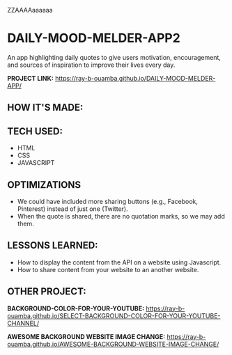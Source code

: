 ZZAAAAaaaaaa
# DAILY-MOOD-MELDER-APP2
An app highlighting daily quotes to give users motivation, encouragement, and sources of inspiration to improve their lives every day.

**PROJECT LINK:** https://ray-b-ouamba.github.io/DAILY-MOOD-MELDER-APP/

## HOW IT'S MADE:
## TECH USED:
* HTML
* CSS
* JAVASCRIPT

## OPTIMIZATIONS
* We could have included more sharing buttons (e.g., Facebook, Pinterest) instead of just one (Twitter).
* When the quote is shared, there are no quotation marks, so we may add them.

## LESSONS LEARNED:
* How to display the content from the API on a website using Javascript.
* How to share content from your website to an another website.

## OTHER PROJECT:
**BACKGROUND-COLOR-FOR-YOUR-YOUTUBE:**
https://ray-b-ouamba.github.io/SELECT-BACKGROUND-COLOR-FOR-YOUR-YOUTUBE-CHANNEL/

**AWESOME BACKGROUND WEBSITE IMAGE CHANGE:**
https://ray-b-ouamba.github.io/AWESOME-BACKGROUND-WEBSITE-IMAGE-CHANGE/

